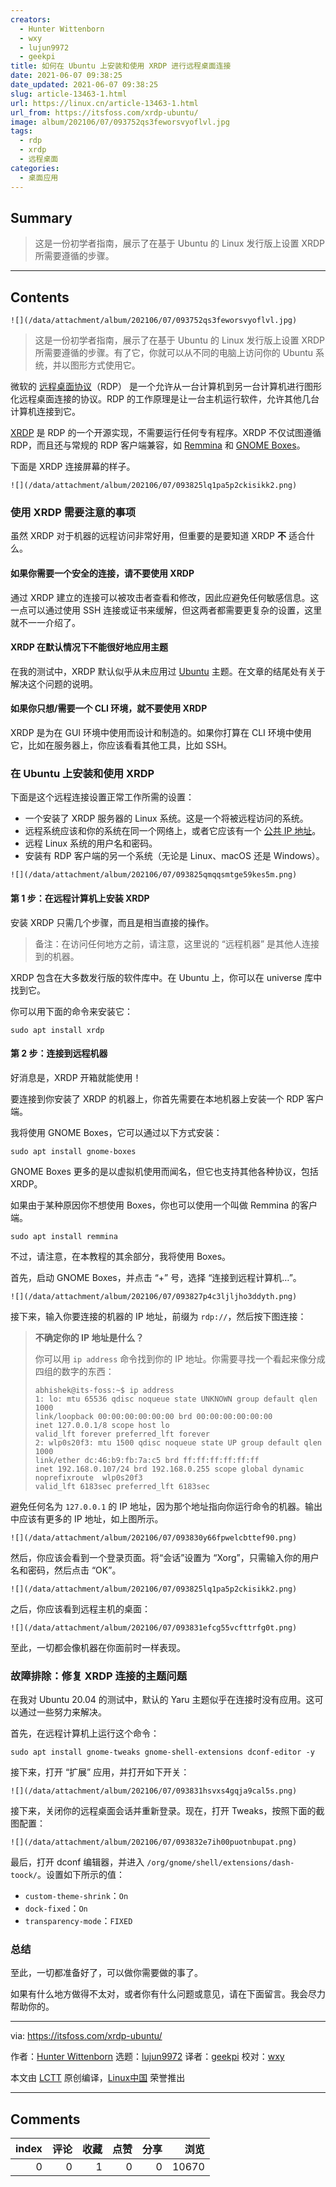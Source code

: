 ```yaml
---
creators:
  - Hunter Wittenborn
  - wxy
  - lujun9972
  - geekpi
title: 如何在 Ubuntu 上安装和使用 XRDP 进行远程桌面连接
date: 2021-06-07 09:38:25
date_updated: 2021-06-07 09:38:25
slug: article-13463-1.html
url: https://linux.cn/article-13463-1.html
url_from: https://itsfoss.com/xrdp-ubuntu/
image: album/202106/07/093752qs3feworsvyoflvl.jpg
tags:
  - rdp
  - xrdp
  - 远程桌面
categories:
  - 桌面应用
---
```


## Summary

> 这是一份初学者指南，展示了在基于 Ubuntu 的 Linux 发行版上设置 XRDP 所需要遵循的步骤。

***

<!-- more -->

## Contents

`![](/data/attachment/album/202106/07/093752qs3feworsvyoflvl.jpg)`

> 
> 这是一份初学者指南，展示了在基于 Ubuntu 的 Linux 发行版上设置 XRDP 所需要遵循的步骤。有了它，你就可以从不同的电脑上访问你的 Ubuntu 系统，并以图形方式使用它。
> 
> 
> 

微软的 [远程桌面协议](https://en.wikipedia.org/wiki/Remote_Desktop_Protocol)（RDP） 是一个允许从一台计算机到另一台计算机进行图形化远程桌面连接的协议。RDP 的工作原理是让一台主机运行软件，允许其他几台计算机连接到它。

[XRDP](https://en.wikipedia.org/wiki/Xrdp) 是 RDP 的一个开源实现，不需要运行任何专有程序。XRDP 不仅试图遵循 RDP，而且还与常规的 RDP 客户端兼容，如 [Remmina](https://remmina.org/) 和 [GNOME Boxes](https://wiki.gnome.org/Apps/Boxes)。

下面是 XRDP 连接屏幕的样子。

`![](/data/attachment/album/202106/07/093825lq1pa5p2ckisikk2.png)`

### 使用 XRDP 需要注意的事项

虽然 XRDP 对于机器的远程访问非常好用，但重要的是要知道 XRDP **不** 适合什么。

#### 如果你需要一个安全的连接，请不要使用 XRDP

通过 XRDP 建立的连接可以被攻击者查看和修改，因此应避免任何敏感信息。这一点可以通过使用 SSH 连接或证书来缓解，但这两者都需要更复杂的设置，这里就不一一介绍了。

#### XRDP 在默认情况下不能很好地应用主题

在我的测试中，XRDP 默认似乎从未应用过 [Ubuntu](https://ubuntu.com/) 主题。在文章的结尾处有关于解决这个问题的说明。

#### 如果你只想/需要一个 CLI 环境，就不要使用 XRDP

XRDP 是为在 GUI 环境中使用而设计和制造的。如果你打算在 CLI 环境中使用它，比如在服务器上，你应该看看其他工具，比如 SSH。

### 在 Ubuntu 上安装和使用 XRDP

下面是这个远程连接设置正常工作所需的设置：

* 一个安装了 XRDP 服务器的 Linux 系统。这是一个将被远程访问的系统。
* 远程系统应该和你的系统在同一个网络上，或者它应该有一个 [公共 IP 地址](https://itsfoss.com/check-ip-address-ubuntu/)。
* 远程 Linux 系统的用户名和密码。
* 安装有 RDP 客户端的另一个系统（无论是 Linux、macOS 还是 Windows）。

`![](/data/attachment/album/202106/07/093825qmqqsmtge59kes5m.png)`

#### 第 1 步：在远程计算机上安装 XRDP

安装 XRDP 只需几个步骤，而且是相当直接的操作。

> 
> 备注：在访问任何地方之前，请注意，这里说的 “远程机器” 是其他人连接到的机器。
> 
> 
> 

XRDP 包含在大多数发行版的软件库中。在 Ubuntu 上，你可以在 universe 库中找到它。

你可以用下面的命令来安装它：

```shell
sudo apt install xrdp
```

#### 第 2 步：连接到远程机器

好消息是，XRDP 开箱就能使用！

要连接到你安装了 XRDP 的机器上，你首先需要在本地机器上安装一个 RDP 客户端。

我将使用 GNOME Boxes，它可以通过以下方式安装：

```shell
sudo apt install gnome-boxes
```

GNOME Boxes 更多的是以虚拟机使用而闻名，但它也支持其他各种协议，包括 XRDP。

如果由于某种原因你不想使用 Boxes，你也可以使用一个叫做 Remmina 的客户端。

```shell
sudo apt install remmina
```

不过，请注意，在本教程的其余部分，我将使用 Boxes。

首先，启动 GNOME Boxes，并点击 “+” 号，选择 “连接到远程计算机…”。

`![](/data/attachment/album/202106/07/093827p4c3ljljho3ddyth.png)`

接下来，输入你要连接的机器的 IP 地址，前缀为 `rdp://`，然后按下图连接：

> 
> **不确定你的 IP 地址是什么？**
> 
> 
> 你可以用 `ip address` 命令找到你的 IP 地址。你需要寻找一个看起来像分成四组的数字的东西：
> 
> 
> 
> ```
> abhishek@its-foss:~$ ip address
> 1: lo: mtu 65536 qdisc noqueue state UNKNOWN group default qlen 1000
> link/loopback 00:00:00:00:00:00 brd 00:00:00:00:00:00
> inet 127.0.0.1/8 scope host lo
> valid_lft forever preferred_lft forever
> 2: wlp0s20f3: mtu 1500 qdisc noqueue state UP group default qlen 1000
> link/ether dc:46:b9:fb:7a:c5 brd ff:ff:ff:ff:ff:ff
> inet 192.168.0.107/24 brd 192.168.0.255 scope global dynamic noprefixroute  wlp0s20f3
> valid_lft 6183sec preferred_lft 6183sec
> 
> ```
> 
> 

避免任何名为 `127.0.0.1` 的 IP 地址，因为那个地址指向你运行命令的机器。输出中应该有更多的 IP 地址，如上图所示。

`![](/data/attachment/album/202106/07/093830y66fpwelcbttef90.png)`

然后，你应该会看到一个登录页面。将“会话”设置为 “Xorg”，只需输入你的用户名和密码，然后点击 “OK”。

`![](/data/attachment/album/202106/07/093825lq1pa5p2ckisikk2.png)`

之后，你应该看到远程主机的桌面：

`![](/data/attachment/album/202106/07/093831efcg55vcfttrfg0t.png)`

至此，一切都会像机器在你面前时一样表现。

### 故障排除：修复 XRDP 连接的主题问题

在我对 Ubuntu 20.04 的测试中，默认的 Yaru 主题似乎在连接时没有应用。这可以通过一些努力来解决。

首先，在远程计算机上运行这个命令：

```shell
sudo apt install gnome-tweaks gnome-shell-extensions dconf-editor -y
```

接下来，打开 “扩展” 应用，并打开如下开关：

`![](/data/attachment/album/202106/07/093831hsvxs4gqja9cal5s.png)`

接下来，关闭你的远程桌面会话并重新登录。现在，打开 Tweaks，按照下面的截图配置：

`![](/data/attachment/album/202106/07/093832e7ih00puotnbupat.png)`

最后，打开 dconf 编辑器，并进入 `/org/gnome/shell/extensions/dash-toock/`。设置如下所示的值：

* `custom-theme-shrink`：`On`
* `dock-fixed`：`On`
* `transparency-mode`：`FIXED`

### 总结

至此，一切都准备好了，可以做你需要做的事了。

如果有什么地方做得不太对，或者你有什么问题或意见，请在下面留言。我会尽力帮助你的。

---

via: <https://itsfoss.com/xrdp-ubuntu/>

作者：[Hunter Wittenborn](https://itsfoss.com/author/hunter/) 选题：[lujun9972](https://github.com/lujun9972) 译者：[geekpi](https://github.com/geekpi) 校对：[wxy](https://github.com/wxy)

本文由 [LCTT](https://github.com/LCTT/TranslateProject) 原创编译，[Linux中国](https://linux.cn/) 荣誉推出

***

## Comments


|   index |   评论 |   收藏 |   点赞 |   分享 |   浏览 |
|--------:|-------:|-------:|-------:|-------:|-------:|
|       0 |      0 |      1 |      0 |      0 |  10670 |
